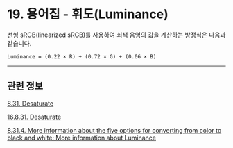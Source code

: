 # 19. 용어집 - 휘도(Luminance)

선형 sRGB(linearized sRGB)를 사용하여 회색 음영의 값을 계산하는 방정식은 다음과 같습니다.

```
Luminance = (0.22 × R) + (0.72 × G) + (0.06 × B)
```

*** 

## 관련 정보

[8.31. Desaturate](https://docs.gimp.org/2.10/ko/gimp-filter-desaturate.html#idm32648)

[16.8.31. Desaturate](./16-08-31-desaturate.md)

[8.31.4. More information about the five options for converting from color to black and white: More information about Luminance](https://docs.gimp.org/2.10/ko/gimp-filter-desaturate.html#More-information-about-Luminance)